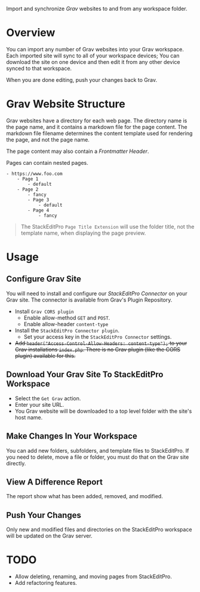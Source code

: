 Import and synchronize *Grav* websites to and from any workspace folder.

# Overview
You can import any number of Grav websites into your Grav workspace.
Each imported site will sync to all of your workspace devices;
You can download the site on one device and then edit it from any other device synced to that workspace.

When you are done editing, push your changes back to Grav.

# Grav Website Structure
Grav websites have a directory for each web page.  The directory name is the page name, and it contains a markdown file for the page content.  The markdown file filename determines the content template used for rendering the page, and not the page name.

The page content may also contain a *Frontmatter Header*.

Pages can contain nested pages.

```text
- https://www.foo.com
	- Page 1
		- default
	- Page 2
		- fancy
		- Page 3
			- default
		- Page 4
			- fancy
```

> The  StackEditPro `Page Title Extension` will use the folder title,  not the template name, when displaying the page preview.

# Usage

## Configure Grav Site
You will need to install and configure our *StackEditPro Connector* on your Grav site.  The connector is available from Grav's Plugin Repository.
* Install `Grav CORS plugin`
	* Enable allow-method `GET` and `POST`.
	* Enable allow-header `content-type`
* Install the `StackEditPro Connector plugin`.
	* Set your access key in the `StackEditPro Connector` settings.
* ~~Add `header("Access-Control-Allow-Headers: content-type");` to  your Grav installations `index.php`.  There is no Grav plugin (like the CORS plugin) available for this.~~

## Download Your Grav Site To StackEditPro Workspace
* Select the `Get Grav` action.
* Enter your site URL.
* You Grav website will be downloaded to a top level folder with the site's host name.

## Make Changes In Your Workspace
You can add new folders, subfolders, and template files to StackEditPro.  If you need to delete, move a file or folder, you must do that on the Grav site directly.

## View A Difference Report
The report show what has been added, removed, and modified.

## Push Your Changes
Only new and modified files and directories on the StackEditPro workspace will be updated on the Grav server.

# TODO
* Allow deleting, renaming, and moving pages from StackEditPro.
* Add refactoring features.
<!--stackedit_data:
eyJoaXN0b3J5IjpbLTExNzQzOTQxLDEwOTQ2MjcyNzgsNTIzMT
QxNDQ3LDI2NjYxNDA5NiwzMzg4OTg3MDQsLTYxOTY0MTkwNCw2
ODIwMTI0NjgsLTI1OTg2MDY3MywtMTg0NTI3NTk4NSw4MDE5MT
c2NTksMTg1MzYyNDEzLC0xNzkxODUzMDcsLTE4NTUyNTI5ODYs
LTIxNDM5NDI4NDEsMTMxNDAwMDc0N119
-->